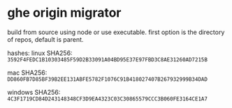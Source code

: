 # ghe origin migrator
build from source using node or use executable. first option is the directory of repos, default is parent.

hashes:
linux SHA256: `3592F4FEDC1B10303485F59D2B33091A04BD95E37E97FBD3C8AE31260AD7215B`

mac SHA256: `DD860FB7D85BF39B2EE131ABFE5782F1076C91B418027407B267932999B34DAD`

windows SHA256: `4C3F1719CD84D243148348CF3D9EA4323C03C30865579CCC3B060FE3164CE1A7`